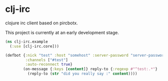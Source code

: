 clj-irc
=======

clojure irc client based on pircbotx.

This project is currently at an early development stage.

```clojure
(ns clj-irc.example
  (:use [clj-irc.core]))

(defbot {:nick "test" :host "somehost" :server-password "server-password"
         :channels ["#test"]
         :auto-reconnect true}
        (on-message {:keys [content]} reply-to {:regexp #"^test:.*"}
          (reply-to (str "did you really say :" content))))
```